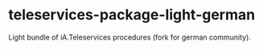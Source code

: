 # teleservices-package-light-german

Light bundle of iA.Teleservices procedures (fork for german community).
